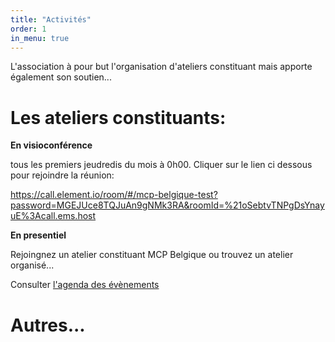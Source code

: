 ```yaml
---
title: "Activités"
order: 1
in_menu: true
---
```

L'association à pour but l'organisation d'ateliers constituant mais apporte également son soutien...

# Les ateliers constituants:

**En visioconférence**

tous les premiers jeudredis du mois à 0h00.
Cliquer sur le lien ci dessous pour rejoindre la réunion:

https://call.element.io/room/#/mcp-belgique-test?password=MGEJUce8TQJuAn9gNMk3RA&roomId=%21oSebtvTNPgDsYnayuE%3Acall.ems.host

**En presentiel**

Rejoingnez un atelier constituant MCP Belgique ou trouvez un atelier organisé...

Consulter [l'agenda des évènements](https://agenda.collectifs.net/@tacticasbl/events)

# Autres... 